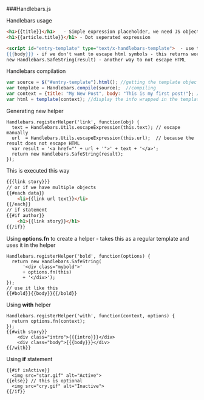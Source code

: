 ###Handlebars.js

Handlebars usage
```HTML
<h1>{{title}}</h1>   - Simple expression placeholder, we need JS object with property *title*
<h1>{{article.title}}</h1> - Dot seperated expression

<script id="entry-template" type="text/x-handlebars-template">  - use this to wrap templates in HTML file
{{{body}}} - if we don't want to escape html symbols - this returns working html
new Handlebars.SafeString(result) - another way to not escape HTML
``` 
Handlebars compilation
```js
var source = $("#entry-template").html(); //getting the template objec
var template = Handlebars.compile(source);  //compiling
var context = {title: "My New Post", body: "This is my first post!"}; //getting the info object
var html = template(context); //display the info wrapped in the template
```
Generating new helper
```JS
Handlebars.registerHelper('link', function(obj) {
  text = Handlebars.Utils.escapeExpression(this.text); // escape manually
  url  = Handlebars.Utils.escapeExpression(this.url);  // because the result does not escape HTML
  var result = '<a href="' + url + '">' + text + '</a>';
  return new Handlebars.SafeString(result);
});
```
This is executed this way
```HTML
{{{link story}}}
// or if we have multiple objects
{{#each data}}
    <li>{{link url text}}</li>
{{/each}} 
// if statement 
{{#if author}}
    <h1>{{link story}}</h1>
{{/if}}
```
Using **options.fn** to create a helper - takes this as a regular template and uses it in the helper
```JS
Handlebars.registerHelper('bold', function(options) {
  return new Handlebars.SafeString(
      '<div class="mybold">'
      + options.fn(this)
      + '</div>');
});
// use it like this
{{#bold}}{{body}}{{/bold}}
```
Using **with** helper
```JS
Handlebars.registerHelper('with', function(context, options) {
  return options.fn(context);
});
{{#with story}}
    <div class="intro">{{{intro}}}</div>
    <div class="body">{{{body}}}</div>
{{/with}}
```
Using **if** statement
```JS
{{#if isActive}}
  <img src="star.gif" alt="Active">
{{else}} // this is optional
  <img src="cry.gif" alt="Inactive">
{{/if}}
```
